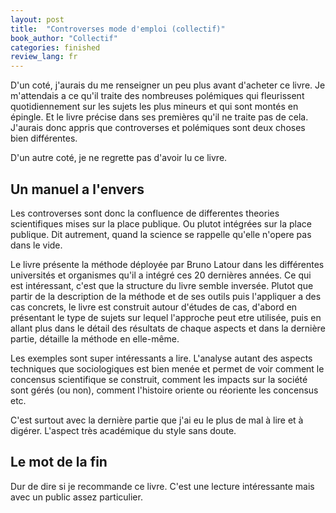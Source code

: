 ```yaml
---
layout: post
title:  "Controverses mode d'emploi (collectif)"
book_author: "Collectif"
categories: finished
review_lang: fr
---
```


D'un coté, j'aurais du me renseigner un peu plus avant d'acheter ce livre. Je m'attendais a ce qu'il traite des nombreuses polémiques qui fleurissent quotidiennement sur les sujets les plus mineurs et qui sont montés en épingle. Et le livre précise dans ses premières qu'il ne traite pas de cela. J'aurais donc appris que controverses et polémiques sont deux choses bien différentes. 

D'un autre coté, je ne regrette pas d'avoir lu ce livre.

## Un manuel a l'envers

Les controverses sont donc la confluence de differentes theories scientifiques mises sur la place publique. Ou plutot intégrées sur la place publique. Dit autrement, quand la science se rappelle qu'elle n'opere pas dans le vide.

Le livre présente la méthode déployée par Bruno Latour dans les différentes universités et organismes qu'il a intégré ces 20 dernières années. Ce qui est intéressant, c'est que la structure du livre semble inversée. Plutot que partir de la description de la méthode et de ses outils puis l'appliquer a des cas concrets, le livre est construit autour d'études de cas, d'abord en présentant le type de sujets sur lequel l'approche peut etre utilisée, puis en allant plus dans le détail des résultats de chaque aspects et dans la dernière partie, détaille la méthode en elle-même.

Les exemples sont super intéressants a lire. L'analyse autant des aspects techniques que sociologiques est bien menée et permet de voir comment le concensus scientifique se construit, comment les impacts sur la société sont gérés (ou non), comment l'histoire oriente ou réoriente les concensus etc.

C'est surtout avec la dernière partie que j'ai eu le plus de mal à lire et à digérer. L'aspect très académique du style sans doute.

## Le mot de la fin

Dur de dire si je recommande ce livre. C'est une lecture intéressante mais avec un public assez particulier.